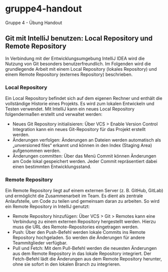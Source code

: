 # gruppe4-handout
Gruppe 4 - Übung Handout

## Git mit IntelliJ benutzen: Local Repository und Remote Repository
In Verbindung mit der Entwicklungsumgebung IntelliJ IDEA wird die Nutzung von Git besonders benutzerfreundlich.
Im Folgenden wird die grundlegende Arbeit mit einem Local Repository (lokales Repository) und einem Remote Repository (externes Repository) beschrieben.

### Local Repository

Ein Local Repository befindet sich auf dem eigenen Rechner und enthält die vollständige Historie eines Projekts. Es wird zum lokalen Entwickeln und Testen verwendet. Mit IntelliJ kann ein neues Local Repository folgendermaßen erstellt und verwaltet werden:

+ Neues Git Repository initialisieren: Über VCS > Enable Version Control Integration kann ein neues Git-Repository für das Projekt erstellt werden.
+ Änderungen verfolgen: Änderungen an Dateien werden automatisch als „unversioned files“ erkannt und können in den Index (Staging Area) aufgenommen werden.
+ Änderungen committen: Über das Menü Commit können Änderungen am Code lokal gespeichert werden. Jeder Commit repräsentiert dabei einen bestimmten Entwicklungsstand.

### Remote Repository

Ein Remote Repository liegt auf einem externen Server (z. B. GitHub, GitLab) und ermöglicht die Zusammenarbeit im Team. Es dient als zentrale Anlaufstelle, um Code zu teilen und gemeinsam daran zu arbeiten. So wird ein Remote Repository in IntelliJ genutzt:

+ Remote Repository hinzufügen: Über VCS > Git > Remotes kann eine Verbindung zu einem externen Repository hergestellt werden. Hierzu muss die URL des Remote-Repositories eingetragen werden.
+ Push: Über den Push-Befehl werden lokale Commits ins Remote Repository hochgeladen. So werden die Änderungen für andere Teammitglieder verfügbar.
+ Pull und Fetch: Mit dem Pull-Befehl werden die neuesten Änderungen aus dem Remote Repository in das lokale Repository integriert. Der Fetch-Befehl lädt die Änderungen aus dem Remote Repository herunter, ohne sie sofort in den lokalen Branch zu integrieren.